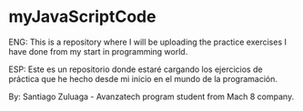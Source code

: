 # myJavaScriptCode

ENG: This is a repository where I will be uploading the practice exercises I have done from my start in programming world. 

ESP: Este es un repositorio donde estaré cargando los ejercicios de práctica que he hecho desde mi inicio en el mundo de la programación. 

By: Santiago Zuluaga - Avanzatech program student from Mach 8 company.
